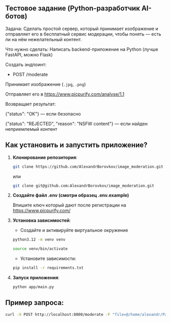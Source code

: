 ## Тестовое задание (Python-разработчик AI-ботов)


Задача: Сделать простой сервер, который принимает изображение и отправляет его в бесплатный сервис модерации, чтобы понять — есть ли на нём нежелательный контент.

Что нужно сделать: Написать backend-приложение на Python (лучше FastAPI, можно Flask)

Создать эндпоинт:

- POST /moderate

Принимает изображение (`.jpg`, `.png`)

Отправляет его в https://www.picpurify.com/analyse/1.1

Возвращает результат:

{"status": "OK"} — если безопасно

{"status": "REJECTED", "reason": "NSFW content"} — если найден неприемлемый контент

## Как установить и запустить приложение? ##
1. **Клонирование репозитория**:
    ```sh
    git clone https://github.com/AlexandrBorovkov/image_moderation.git
   ```
    или
    ```sh
    git clone git@github.com:AlexandrBorovkov/image_moderation.git
    ```
2. **Создайте файл .env (смотри образец .env.example)**

    Впишите ключ который дают после регистрации на https://www.picpurify.com/
3. **Установка зависимостей**:
    - Создайте и активируйте виртуальное окружение
    ```sh
    python3.12 -m venv venv
    ```
    ```sh
    source venv/bin/activate
    ```
    - Установите зависимости:
    ```sh
    pip install -r requirements.txt
    ```
4. **Запуск приложения**:
    ```sh
    python app/main.py
    ```

## Пример запроса:
```sh
curl -X POST http://localhost:8000/moderate -F "file=@/home/alexandr/Рабочий стол/photo_2025-07-02_21-26-26.jpg"
```




